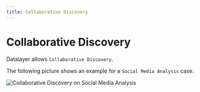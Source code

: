```yaml
---
title: Collaborative Discovery
---
```


# Collaborative Discovery

Datalayer allows `Collaborative Discovery`.

The following picture shows an example for a `Social Media Analysis` case.

![Collaborative Discovery on Social Media Analysis](/_images/why/collaboration.svg "Collaborative Discovery on Social Media Analysis")
